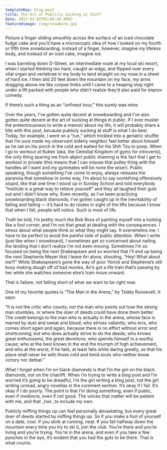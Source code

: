 ```yaml
---
templateKey: blog-post
title: The Art of Publicly Sucking at Stuff
date: 2017-03-02T05:03:58.000Z
featuredimage: /img/snowbord.jpg
---
```

Picture a finger sliding smoothly across the surface of an iced chocolate fudge cake and you&#8217;d have a microscopic idea of how I looked on my fourth or fifth time snowboarding; instead of a finger, however, imagine my lifeless body, and instead of an iced cake, imagine ice.

I was barreling down D-Street, an intermediate route at my local ski resort, when I started thinking too hard, caught an edge, and flipped over every vital organ and vertebrae in my body to land straight on my nose in a sheet of hard ice. I then slid 20 feet down the mountain on my face, my arms dragging above me like corpse limbs until I came to a heaping stop right under a lift packed with people who didn&#8217;t realize they&#8217;d also paid for improv comedy.

If there&#8217;s such a thing as an &#8220;unfinest hour,&#8221; this surely was mine.

<!--more-->

Over the years, I&#8217;ve gotten quite decent at snowboarding and I&#8217;ve also gotten quite decent at the art of sucking at things in public. If I ever muster the pretentiousness to write a memoir about my life, it will probably share a title with this post, because publicly sucking at stuff is what I do best. Today, for example, I went on a &#8220;run,&#8221; which trickled into a geriatric shuffle that I&#8217;m sure made my observant elderly neighbor feel better about himself as he sat on his porch in the cold and waited for his Shih Tzu to poop. When I go to workout at Kubex (aka, the Celestial Kingdom of gyms for introverts), the only thing sparing me from abject public shaming is the fact that I get to workout in private (this means that I can misuse that pulley thing with the handles all I want and my gymmates will be none the wiser). Public speaking, though something I&#8217;ve come to enjoy, always releases the paranoia that somehow in some way, I&#8217;m about to say something offensively stupid, like that one time I stood up in Sunday School and told everybody &#8220;Institute is a great way to relieve yourself&#8221; and they all laughed their guts out and I didn&#8217;t know why. Even recently, as I&#8217;ve been practicing snowboarding black diamonds, I&#8217;ve gotten caught up in the inevitability of falling and failing &#8212; it&#8217;s hard to do routes in sight of the lifts because I know that when I fall, people will notice. Such is most of life.

Truth be told, I&#8217;m pretty much the Bob Ross of painting myself into a looking like a fool corner, and I&#8217;m not that great at dealing with the consequences. I stress about what people think or what they might say. It overwhelms me. I have to be perfect to avoid the painful side of public attention. When I write (just like when I snowboard), I sometimes get so concerned about nailing the landing that I don&#8217;t realize I&#8217;m not even moving. Sometimes I&#8217;m so focused on being the next Shakespeare and so worried that I&#8217;ll end up being the next Stephenie Meyer that I leave Ari alone, shouting, &#8220;Hey! What about me?!&#8221; While Shakespeare&#8217;s gone the way of poor Yorick and Stephenie&#8217;s still busy making dough off of bad movies, Ari&#8217;s got a life train that&#8217;s passing by her while she watches someone else&#8217;s train move onward.

That is failure, not falling short of what we want to be right now.

One of my favorite quotes is &#8220;The Man in the Arena,&#8221; by Teddy Roosevelt. It says:

&#8220;It is not the critic who counts; not the man who points out how the strong man stumbles, or where the doer of deeds could have done them better. The credit belongs to the man who is actually in the arena, whose face is marred by dust and sweat and blood; who strives valiantly; who errs, who comes short again and again, because there is no effort without error and shortcoming; but who does actually strive to do the deeds; who knows great enthusiasms, the great devotions; who spends himself in a worthy cause; who at the best knows in the end the triumph of high achievement, and who at the worst, if he fails, at least fails while daring greatly, so that his place shall never be with those cold and timid souls who neither know victory nor defeat.&#8221;

What I forget when I&#8217;m on black diamonds is that I&#8217;m the girl on the black diamonds, not on the chairlift. When I&#8217;m trying to write a blog post and I&#8217;m worried it&#8217;s going to be dreadful, I&#8217;m the girl writing a blog post, not the girl writing unread, angry novellas in the comment section. It&#8217;s okay if I fail. It&#8217;s okay if I do poorly. The point is that I&#8217;m doing something, even if public, even if mediocre, even if not good. The voices that matter will be patient with me, and that _has _to include my own.

Publicly miffing things up can feel personally devastating, but every great doer of deeds started by miffing things up. So if you make a fool of yourself on a date, cool. If you stink at running, neat. If you fall halfway down the mountain every time you try to ski it, join the club. You&#8217;re there and you&#8217;re living and you&#8217;re trying. You&#8217;re in the arena, and even if you take a few punches in the eye, it&#8217;s evident that you had the guts to be there. That is what counts.

